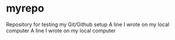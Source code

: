 # myrepo
Repository for testing my Git/Github setup
A line I wrote on my local computer 
A line I wrote on my local computer  
